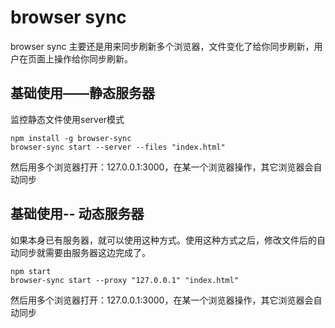 # browser sync 

browser sync 主要还是用来同步刷新多个浏览器，文件变化了给你同步刷新，用户在页面上操作给你同步刷新。

## 基础使用——静态服务器

监控静态文件使用server模式

```
npm install -g browser-sync
browser-sync start --server --files "index.html"
```

然后用多个浏览器打开：127.0.0.1:3000，在某一个浏览器操作，其它浏览器会自动同步

## 基础使用-- 动态服务器

如果本身已有服务器，就可以使用这种方式。使用这种方式之后，修改文件后的自动同步就需要由服务器这边完成了。

```
npm start
browser-sync start --proxy "127.0.0.1" "index.html"
```

然后用多个浏览器打开：127.0.0.1:3000，在某一个浏览器操作，其它浏览器会自动同步



